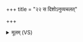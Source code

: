 +++
title = "२२ स दिशोऽनुव्यचलत्"

+++
<details><summary>मूलम् (VS)</summary>

स दिशोऽनु॒व्य᳡चल॒त्।  
</details>


